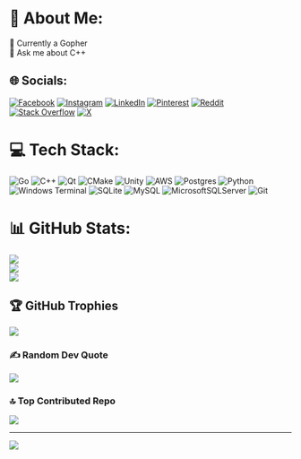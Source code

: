 # 💫 About Me:
🌱 Currently a Gopher<br>🔭 Ask me about C++<br>


## 🌐 Socials:
[![Facebook](https://img.shields.io/badge/Facebook-%231877F2.svg?logo=Facebook&logoColor=white)](https://facebook.com/wantedtobesoap) [![Instagram](https://img.shields.io/badge/Instagram-%23E4405F.svg?logo=Instagram&logoColor=white)](https://instagram.com/mrbalvayeh) [![LinkedIn](https://img.shields.io/badge/LinkedIn-%230077B5.svg?logo=linkedin&logoColor=white)](https://linkedin.com/in/mohammad-reza-balvayeh-2a9301b7) [![Pinterest](https://img.shields.io/badge/Pinterest-%23E60023.svg?logo=Pinterest&logoColor=white)](https://pinterest.com/mrbalvayeh) [![Reddit](https://img.shields.io/badge/Reddit-%23FF4500.svg?logo=Reddit&logoColor=white)](https://reddit.com/user/mrbalvayeh) [![Stack Overflow](https://img.shields.io/badge/-Stackoverflow-FE7A16?logo=stack-overflow&logoColor=white)](https://stackoverflow.com/users/mrbalvayeh) [![X](https://img.shields.io/badge/X-black.svg?logo=X&logoColor=white)](https://x.com/balvaayeh) 

# 💻 Tech Stack:
![Go](https://img.shields.io/badge/go-%2300ADD8.svg?style=for-the-badge&logo=go&logoColor=white) ![C++](https://img.shields.io/badge/c++-%2300599C.svg?style=for-the-badge&logo=c%2B%2B&logoColor=white) ![Qt](https://img.shields.io/badge/Qt-%23217346.svg?style=for-the-badge&logo=Qt&logoColor=white) ![CMake](https://img.shields.io/badge/CMake-%23008FBA.svg?style=for-the-badge&logo=cmake&logoColor=white) ![Unity](https://img.shields.io/badge/unity-%23000000.svg?style=for-the-badge&logo=unity&logoColor=white) ![AWS](https://img.shields.io/badge/AWS-%23FF9900.svg?style=for-the-badge&logo=amazon-aws&logoColor=white) ![Postgres](https://img.shields.io/badge/postgres-%23316192.svg?style=for-the-badge&logo=postgresql&logoColor=white) ![Python](https://img.shields.io/badge/python-3670A0?style=for-the-badge&logo=python&logoColor=ffdd54) ![Windows Terminal](https://img.shields.io/badge/Windows%20Terminal-%234D4D4D.svg?style=for-the-badge&logo=windows-terminal&logoColor=white) ![SQLite](https://img.shields.io/badge/sqlite-%2307405e.svg?style=for-the-badge&logo=sqlite&logoColor=white) ![MySQL](https://img.shields.io/badge/mysql-4479A1.svg?style=for-the-badge&logo=mysql&logoColor=white) ![MicrosoftSQLServer](https://img.shields.io/badge/Microsoft%20SQL%20Server-CC2927?style=for-the-badge&logo=microsoft%20sql%20server&logoColor=white) ![Git](https://img.shields.io/badge/git-%23F05033.svg?style=for-the-badge&logo=git&logoColor=white) 
# 📊 GitHub Stats:
![](https://github-readme-stats.vercel.app/api?username=mrbalvayeh&theme=gotham&hide_border=false&include_all_commits=true&count_private=true)<br/>
![](https://nirzak-streak-stats.vercel.app/?user=mrbalvayeh&theme=gotham&hide_border=false)<br/>
![](https://github-readme-stats.vercel.app/api/top-langs/?username=mrbalvayeh&theme=gotham&hide_border=false&include_all_commits=true&count_private=true&layout=compact)

## 🏆 GitHub Trophies
![](https://github-profile-trophy.vercel.app/?username=mrbalvayeh&theme=onedark&no-frame=false&no-bg=true&margin-w=4)

### ✍️ Random Dev Quote
![](https://quotes-github-readme.vercel.app/api?type=horizontal&theme=radical)

### 🔝 Top Contributed Repo
![](https://github-contributor-stats.vercel.app/api?username=mrbalvayeh&limit=5&theme=dark&combine_all_yearly_contributions=true)

---
[![](https://visitcount.itsvg.in/api?id=mrbalvayeh&icon=0&color=0)](https://visitcount.itsvg.in)

<!-- Proudly created with GPRM ( https://gprm.itsvg.in ) -->
